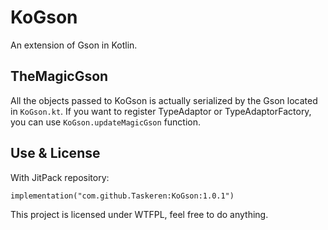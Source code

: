 # KoGson

An extension of Gson in Kotlin.

## TheMagicGson

All the objects passed to KoGson is actually serialized by the Gson located in `KoGson.kt`. If you want to register
TypeAdaptor or TypeAdaptorFactory, you can use `KoGson.updateMagicGson` function.

## Use & License

With JitPack repository:

`implementation("com.github.Taskeren:KoGson:1.0.1")`

This project is licensed under WTFPL, feel free to do anything.